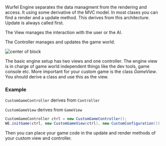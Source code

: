 Wurfel Engine separates the data managment from the rendering and access. It using some derivative of the MVC model.
In most clases you can find a render and a update method. This derives from this architecture. Update is always called first.

The View manages the interaction with the user or the AI.

The Controller manages and updates the game world.

![center of block](https://github.com/BSVogler/WurfelEngineSDK/wiki/ControllerAndView.png)

The basic engine setup has two views and one controller. The engine view is in charge of game world independent things like the dev tools, game console etc. More important for your custom game is the class *GameView*. You should derive a class and use this as the view.

### Example
`CustomGameController` derives from `Controller`

`CustomGameView` derives from `GameView`

```java
CustomGameController ctrl = new CustomGameController();
WE.initGame(ctrl, new CustomGameView(ctrl), new CustomConfiguration());
```

Then you can place your game code in the update and render methods of your custom view and controller.